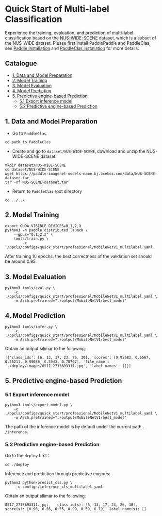 # Quick Start of Multi-label Classification

Experience the training, evaluation, and prediction of multi-label classification based on the [NUS-WIDE-SCENE](https://lms.comp.nus.edu.sg/wp-content/uploads/2019/research/nuswide/NUS-WIDE.html) dataset, which is a subset of the NUS-WIDE dataset. Please first install PaddlePaddle and PaddleClas, see [Paddle Installation](../installation/install_paddle_en.md) and [PaddleClas installation](../installation/install_paddleclas_en.md) for more details.

## Catalogue

- [1. Data and Model Preparation](#1)
- [2. Model Training](#2)
- [3. Model Evaluation](#3)
- [4. Model Prediction](#4)
- [5. Predictive engine-based Prediction](#5)
  - [5.1 Export inference model](#5.1)
  - [5.2 Predictive engine-based Prediction](#5.2)


<a name="1"></a>
## 1. Data and Model Preparation

- Go to `PaddleClas`.

```
cd path_to_PaddleClas
```

- Create and go to `dataset/NUS-WIDE-SCENE`, download and unzip the NUS-WIDE-SCENE dataset.

```
mkdir dataset/NUS-WIDE-SCENE
cd dataset/NUS-WIDE-SCENE
wget https://paddle-imagenet-models-name.bj.bcebos.com/data/NUS-SCENE-dataset.tar
tar -xf NUS-SCENE-dataset.tar
```

- Return to `PaddleClas` root directory

```
cd ../../
```


<a name="2"></a>
## 2. Model Training

```
export CUDA_VISIBLE_DEVICES=0,1,2,3
python3 -m paddle.distributed.launch \
    --gpus="0,1,2,3" \
    tools/train.py \
        -c ./ppcls/configs/quick_start/professional/MobileNetV1_multilabel.yaml
```

After training 10 epochs, the best correctness of the validation set should be around 0.95.


<a name="3"></a>
## 3. Model Evaluation

```
python3 tools/eval.py \
    -c ./ppcls/configs/quick_start/professional/MobileNetV1_multilabel.yaml \
    -o Arch.pretrained="./output/MobileNetV1/best_model"
```


<a name="4"></a>
## 4. Model Prediction

```
python3 tools/infer.py \
    -c ./ppcls/configs/quick_start/professional/MobileNetV1_multilabel.yaml \
    -o Arch.pretrained="./output/MobileNetV1/best_model"
```

Obtain an output silimar to the following:

```
[{'class_ids': [6, 13, 17, 23, 26, 30], 'scores': [0.95683, 0.5567, 0.55211, 0.99088, 0.5943, 0.78767], 'file_name': './deploy/images/0517_2715693311.jpg', 'label_names': []}]
```


<a name="5"></a>
## 5. Predictive engine-based Prediction


<a name="5.1"></a>
### 5.1 Export inference model

```
python3 tools/export_model.py \
    -c ./ppcls/configs/quick_start/professional/MobileNetV1_multilabel.yaml \
    -o Arch.pretrained="./output/MobileNetV1/best_model"
```

The path of the inference model is by default under the current path `. /inference`.


<a name="5.2"></a>
### 5.2 Predictive engine-based Prediction

Go to the `deploy` first：

```
cd ./deploy
```

Inference and prediction through predictive engines:

```
python3 python/predict_cls.py \
     -c configs/inference_cls_multilabel.yaml
```

Obtain an output silimar to the following:

```
0517_2715693311.jpg:    class id(s): [6, 13, 17, 23, 26, 30], score(s): [0.96, 0.56, 0.55, 0.99, 0.59, 0.79], label_name(s): []
```
